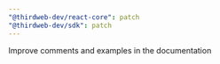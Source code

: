 ```yaml
---
"@thirdweb-dev/react-core": patch
"@thirdweb-dev/sdk": patch
---
```


Improve comments and examples in the documentation
